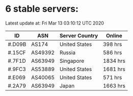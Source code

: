 # 6 stable servers:

Latest update at: Fri Mar 13 03:10:12 UTC 2020

| ID | ASN | Server Country | Online |
| -- | --- | -------------- | ------ |
| #.D09B | AS174 | United States | 398 hrs |
| #.15CF | AS49392 | Russia | 586 hrs |
| #.7F1D | AS63949 | Singapore | 1834 hrs |
| #.9FC3 | AS53889 | United States | 1681 hrs |
| #.E069 | AS40065 | United States | 571 hrs |
| #.2A79 | AS63949 | Japan | 1663 hrs |


